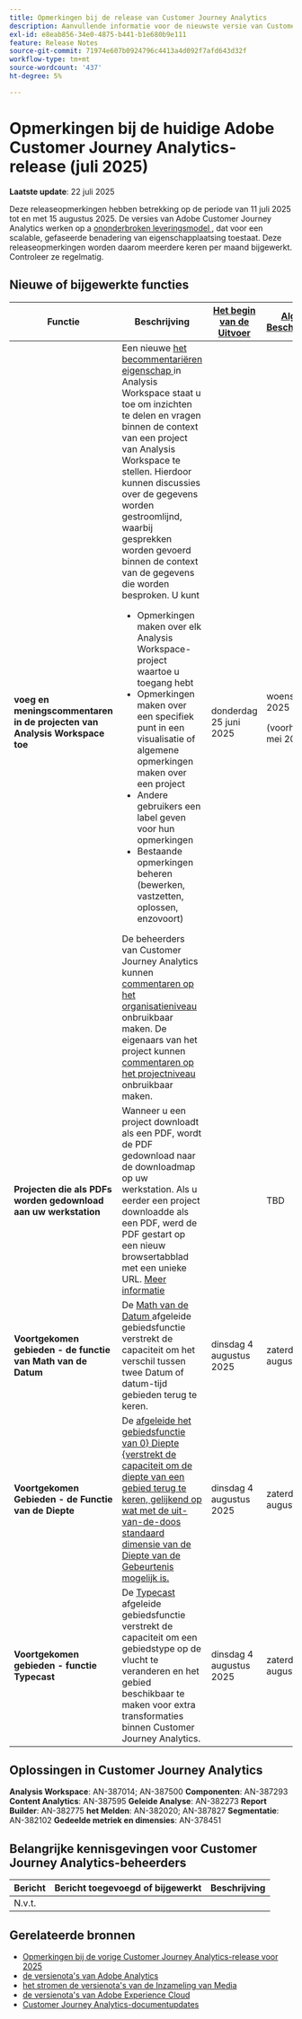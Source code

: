 ```yaml
---
title: Opmerkingen bij de release van Customer Journey Analytics
description: Aanvullende informatie voor de nieuwste versie van Customer Journey Analytics weergeven
exl-id: e8eab856-34e0-4875-b441-b1e680b9e111
feature: Release Notes
source-git-commit: 71974e607b0924796c4413a4d092f7afd643d32f
workflow-type: tm+mt
source-wordcount: '437'
ht-degree: 5%

---
```


# Opmerkingen bij de huidige Adobe Customer Journey Analytics-release (juli 2025)

**Laatste update**: 22 juli 2025


Deze releaseopmerkingen hebben betrekking op de periode van 11 juli 2025 tot en met 15 augustus 2025. De versies van Adobe Customer Journey Analytics werken op a [ ononderbroken leveringsmodel ](releases.md), dat voor een scalable, gefaseerde benadering van eigenschapplaatsing toestaat. Deze releaseopmerkingen worden daarom meerdere keren per maand bijgewerkt. Controleer ze regelmatig.

## Nieuwe of bijgewerkte functies

| Functie | Beschrijving | [ Het begin van de Uitvoer ](releases.md) | [ Algemene Beschikbaarheid ](releases.md) |
| ----------- | ---------- | ------- | ---- |
| **voeg en meningscommentaren in de projecten van Analysis Workspace toe** | Een nieuwe [ het becommentariëren eigenschap ](https://experienceleague.adobe.com/en/docs/analytics-platform/using/cja-workspace/build-workspace-project/comment-projects) in Analysis Workspace staat u toe om inzichten te delen en vragen binnen de context van een project van Analysis Workspace te stellen. Hierdoor kunnen discussies over de gegevens worden gestroomlijnd, waarbij gesprekken worden gevoerd binnen de context van de gegevens die worden besproken. U kunt <ul><li>Opmerkingen maken over elk Analysis Workspace-project waartoe u toegang hebt</li><li>Opmerkingen maken over een specifiek punt in een visualisatie of algemene opmerkingen maken over een project</li><li>Andere gebruikers een label geven voor hun opmerkingen</li><li>Bestaande opmerkingen beheren (bewerken, vastzetten, oplossen, enzovoort)</li></ul>De beheerders van Customer Journey Analytics kunnen [ commentaren op het organisatieniveau ](https://experienceleague.adobe.com/en/docs/analytics-platform/using/cja-workspace/user-preferences#ims-organization-preferences) onbruikbaar maken. De eigenaars van het project kunnen [ commentaren op het projectniveau ](https://experienceleague.adobe.com/en/docs/analytics-platform/using/cja-workspace/build-workspace-project/create-projects) onbruikbaar maken. | donderdag 25 juni 2025 | woensdag 22 juli 2025 <p>(voorheen 29 mei 2025)</p> |
| **Projecten die als PDFs worden gedownload aan uw werkstation** | Wanneer u een project downloadt als een PDF, wordt de PDF gedownload naar de downloadmap op uw werkstation. Als u eerder een project downloadde als een PDF, werd de PDF gestart op een nieuw browsertabblad met een unieke URL. [Meer informatie](https://experienceleague.adobe.com/en/docs/analytics-platform/using/cja-workspace/export/download-send) | | TBD |
| **Voortgekomen gebieden - de functie van Math van de Datum** | De [ Math van de Datum ](/help/data-views/derived-fields/derived-fields.md#date-math) afgeleide gebiedsfunctie verstrekt de capaciteit om het verschil tussen twee Datum of datum-tijd gebieden terug te keren. | dinsdag 4 augustus 2025 | zaterdag 8 augustus 2025 |
| **Voortgekomen Gebieden - de Functie van de Diepte** | De [ afgeleide het gebiedsfunctie van 0} Diepte {verstrekt de capaciteit om de diepte van een gebied terug te keren, gelijkend op wat met de uit-van-de-doos standaard dimensie van de Diepte van de Gebeurtenis mogelijk is.](/help/data-views/derived-fields/derived-fields.md#depth) | dinsdag 4 augustus 2025 | zaterdag 8 augustus 2025 |
| **Voortgekomen gebieden - functie Typecast** | De [ Typecast ](/help/data-views/derived-fields/derived-fields.md#typecast) afgeleide gebiedsfunctie verstrekt de capaciteit om een gebiedstype op de vlucht te veranderen en het gebied beschikbaar te maken voor extra transformaties binnen Customer Journey Analytics. | dinsdag 4 augustus 2025 | zaterdag 8 augustus 2025 |

## Oplossingen in Customer Journey Analytics

**Analysis Workspace**: AN-387014; AN-387500
**Componenten**: AN-387293
**Content Analytics**: AN-387595
**Geleide Analyse**: AN-382273
**Report Builder**: AN-382775
**het Melden**: AN-382020; AN-387827
**Segmentatie**: AN-382102
**Gedeelde metriek en dimensies**: AN-378451


## Belangrijke kennisgevingen voor Customer Journey Analytics-beheerders

| Bericht | Bericht toegevoegd of bijgewerkt | Beschrijving |
| --- | --- | --- |
| N.v.t. | | |

## Gerelateerde bronnen

* [Opmerkingen bij de vorige Customer Journey Analytics-release voor 2025](/help/release-notes/2025.md)
* [ de versienota&#39;s van Adobe Analytics ](https://experienceleague.adobe.com/docs/analytics/release-notes/latest.html)
* [ het stromen de versienota&#39;s van de Inzameling van Media ](https://experienceleague.adobe.com/docs/media-analytics/using/additional-resources/release-notes.html)
* [ de versienota&#39;s van Adobe Experience Cloud ](https://experienceleague.adobe.com/docs/release-notes/experience-cloud/current.html)
* [Customer Journey Analytics-documentupdates](/help/release-notes/doc-changes.md)
